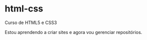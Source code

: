 # html-css
 Curso de HTML5 e CSS3 

 Estou aprendendo a criar sites e agora vou gerenciar repositórios.
